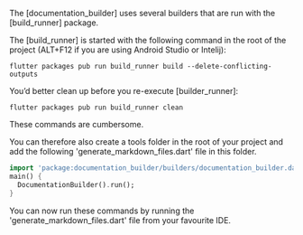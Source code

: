 [//]: # (This file was generated from: doc/templates/05-Generating-Documentation-Files.mdt using the documentation_builder package on: 2021-09-01 19:35:30.497318.)
<a id='lib-builders-documentation-builder-dart-documentationbuilder-run'></a>The [documentation_builder] uses several builders that are run with the [build_runner] package.

The [build_runner] is started with the following command in the root of the project (ALT+F12 if you are using Android Studio or Intelij):
```
flutter packages pub run build_runner build --delete-conflicting-outputs
```

You’d better clean up before you re-execute [builder_runner]:
```
flutter packages pub run build_runner clean
```


These commands are cumbersome.

You can therefore also create a tools folder in the root of your project and add the following 'generate_markdown_files.dart' file in this folder.

<a id='tools-generate-markdown-files-dart'></a>
```dart
import 'package:documentation_builder/builders/documentation_builder.dart';main() {
  DocumentationBuilder().run();
}
```


You can now run these commands by running the 'generate_markdown_files.dart' file from your favourite IDE.